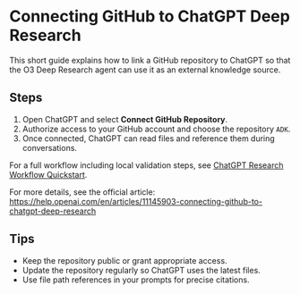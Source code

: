 # Connecting GitHub to ChatGPT Deep Research

This short guide explains how to link a GitHub repository to ChatGPT so that the O3 Deep Research agent can use it as an external knowledge source.

## Steps
1. Open ChatGPT and select **Connect GitHub Repository**.
2. Authorize access to your GitHub account and choose the repository `ADK`.
3. Once connected, ChatGPT can read files and reference them during conversations.

For a full workflow including local validation steps, see [ChatGPT Research Workflow Quickstart](chatgpt_research_workflow.md).

For more details, see the official article: <https://help.openai.com/en/articles/11145903-connecting-github-to-chatgpt-deep-research>

## Tips
- Keep the repository public or grant appropriate access.
- Update the repository regularly so ChatGPT uses the latest files.
- Use file path references in your prompts for precise citations.
